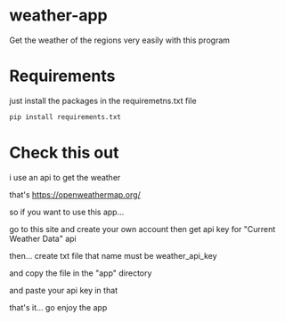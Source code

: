 # weather-app
Get the weather of the regions very easily with this program


# Requirements
just install the packages in the requiremetns.txt file
```python
pip install requirements.txt
```

# Check this out
i use an api to get the weather

that's https://openweathermap.org/

so if you want to use this app...

go to this site and create your own account then get api key for "Current Weather Data" api

then... create txt file that name must be weather_api_key

and copy the file in the "app" directory

and paste your api key in that

that's it... go enjoy the app
